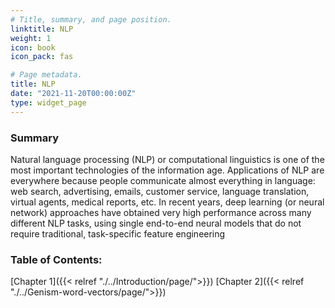 ```yaml
---
# Title, summary, and page position.
linktitle: NLP
weight: 1
icon: book
icon_pack: fas

# Page metadata.
title: NLP
date: "2021-11-20T00:00:00Z"
type: widget_page
---
```


### Summary
Natural language processing (NLP) or computational linguistics is one of the most important technologies of the information age. Applications of NLP are everywhere because people communicate almost everything in language: web search, advertising, emails, customer service, language translation, virtual agents, medical reports, etc. In recent years, deep learning (or neural network) approaches have obtained very high performance across many different NLP tasks, using single end-to-end neural models that do not require traditional, task-specific feature engineering

### Table of Contents:
[Chapter 1]({{< relref "./../Introduction/page/">}})
[Chapter 2]({{< relref "./../Genism-word-vectors/page/">}})